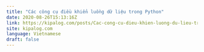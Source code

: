 ```yaml
---
title: "Các công cụ điều khiển luồng dữ liệu trong Python"
date: 2020-08-26T15:13:16Z
link: https://kipalog.com/posts/Cac-cong-cu-dieu-khien-luong-du-lieu-trong-Python?utm_medium=RSS&utm_source=news.12bit.vn
site: kipalog.com
language: Vietnamese
draft: false
---
```

